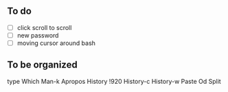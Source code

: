 ## To do
- [ ] click scroll to scroll
- [ ] new password
- [ ] moving cursor around bash
## To be organized
type
Which
Man-k
Apropos
History
!920
History-c
History-w
Paste
Od
Split